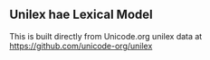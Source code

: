 Unilex hae Lexical Model
----------------------

This is built directly from Unicode.org unilex data at
https://github.com/unicode-org/unilex
